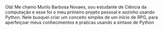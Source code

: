 Olá! Me chamo Murilo Barbosa Novaes, sou estudante de Ciência da computação e esse foi o meu primeiro projeto pessoal e sozinho usando Python. Nele busquei criar um conceito simples de um inicio de RPG, para aperfeiçoar meus conhecimentos e praticas usando a sintaxe de Python
